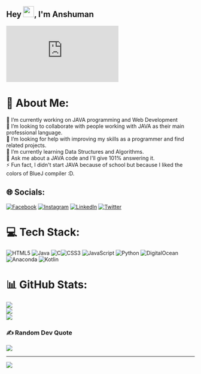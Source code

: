 ## Hey <img src="https://github.com/TheDudeThatCode/TheDudeThatCode/blob/master/Assets/Hi.gif" width="29">, I'm Anshuman

![](https://imageanshu.blogspot.com/2022/09/blog-post.html)


# 💫 About Me:
🔭 I’m currently working on JAVA programming and Web Development<br>👯 I’m looking to collaborate with people working with JAVA as their main professional language.<br>🤝 I’m looking for help with improving my skills as a programmer and find related projects.<br>🌱 I’m currently learning Data Structures and Algorithms.<br>💬 Ask me about a JAVA code and I'll give 101% answering it.<br>⚡ Fun fact, I didn't start JAVA because of school but because I liked the colors of BlueJ compiler :D.


## 🌐 Socials:
[![Facebook](https://img.shields.io/badge/Facebook-%231877F2.svg?logo=Facebook&logoColor=white)](https://facebook.com/AnshumanChakraborty) [![Instagram](https://img.shields.io/badge/Instagram-%23E4405F.svg?logo=Instagram&logoColor=white)](https://instagram.com/_xnshxmxn_) [![LinkedIn](https://img.shields.io/badge/LinkedIn-%230077B5.svg?logo=linkedin&logoColor=white)](https://linkedin.com/in/AnshumanChakraborty) [![Twitter](https://img.shields.io/badge/Twitter-%231DA1F2.svg?logo=Twitter&logoColor=white)](https://twitter.com/@anshupopped) 

# 💻 Tech Stack:
![HTML5](https://img.shields.io/badge/html5-%23E34F26.svg?style=for-the-badge&logo=html5&logoColor=white) ![Java](https://img.shields.io/badge/java-%23ED8B00.svg?style=for-the-badge&logo=java&logoColor=white) ![C](https://img.shields.io/badge/c-%2300599C.svg?style=for-the-badge&logo=c&logoColor=white)![CSS3](https://img.shields.io/badge/css3-%231572B6.svg?style=for-the-badge&logo=css3&logoColor=white) ![JavaScript](https://img.shields.io/badge/javascript-%23323330.svg?style=for-the-badge&logo=javascript&logoColor=%23F7DF1E) ![Python](https://img.shields.io/badge/python-3670A0?style=for-the-badge&logo=python&logoColor=ffdd54) ![DigitalOcean](https://img.shields.io/badge/DigitalOcean-%230167ff.svg?style=for-the-badge&logo=digitalOcean&logoColor=white) ![Anaconda](https://img.shields.io/badge/Anaconda-%2344A833.svg?style=for-the-badge&logo=anaconda&logoColor=white) ![Kotlin](https://img.shields.io/badge/kotlin-%230095D5.svg?style=for-the-badge&logo=kotlin&logoColor=white)

# 📊 GitHub Stats:
![](https://github-readme-stats.vercel.app/api?username=Anshuman-Chakraborty&theme=dark&hide_border=false&include_all_commits=true&count_private=false)<br/>
![](https://github-readme-streak-stats.herokuapp.com/?user=Anshuman-Chakraborty&theme=dark&hide_border=false)<br/>
![](https://github-readme-stats.vercel.app/api/top-langs/?username=Anshuman-Chakraborty&theme=dark&hide_border=false&include_all_commits=true&count_private=false&layout=compact)


### ✍️ Random Dev Quote
![](https://quotes-github-readme.vercel.app/api?type=vetical&theme=tokyonight)

---
[![](https://visitcount.itsvg.in/api?id=Anshuman-Chakraborty&icon=6&color=4)](https://visitcount.itsvg.in)

